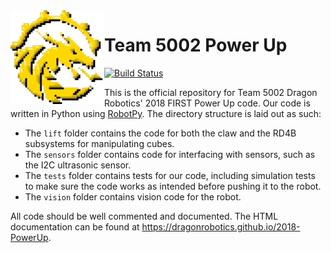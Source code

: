 <img src="logo.png" align="left" height=150 />

# Team 5002 Power Up
[![Build Status](https://travis-ci.org/dragonrobotics/2018-PowerUp.svg?branch=master)](https://travis-ci.org/dragonrobotics/2018-PowerUp)

This is the official repository for Team 5002 Dragon Robotics' 2018 FIRST Power
Up code. Our code is written in Python using  [RobotPy](https://robotpy.github.io/).  The directory structure is laid out as
such:
- The `lift` folder contains the code for both the claw and the RD4B subsystems
for manipulating cubes.
- The `sensors` folder contains code for interfacing with sensors, such as the
I2C ultrasonic sensor.
- The `tests` folder contains tests for our code, including simulation tests to
make sure the code works as intended before pushing it to the robot.
- The `vision` folder contains vision code for the robot.

All code should be well commented and documented. The HTML documentation can
be found at https://dragonrobotics.github.io/2018-PowerUp.
